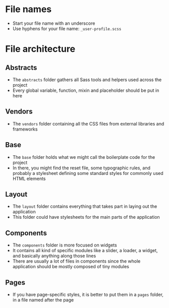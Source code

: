 # File names
 + Start your file name with an underscore
 + Use hyphens for your file name: `_user-profile.scss` 

# File architecture 

## Abstracts
 + The `abstracts` folder gathers all Sass tools and helpers used across the project
 + Every global variable, function, mixin and placeholder should be put in here

## Vendors
 + The `vendors` folder containing all the CSS files from external libraries and frameworks

## Base
 + The `base` folder holds what we might call the boilerplate code for the project 
 + In there, you might find the reset file, some typographic rules, and probably a stylesheet defining some standard styles for commonly used HTML elements 

## Layout
 + The `layout` folder contains everything that takes part in laying out the application
 + This folder could have stylesheets for the main parts of the application
 
## Components
 + The `components` folder is more focused on widgets
 + It contains all kind of specific modules like a slider, a loader, a widget, and basically anything along those lines
 + There are usually a lot of files in components since the whole application should be mostly composed of tiny modules

## Pages
 + If you have page-specific styles, it is better to put them in a `pages` folder, in a file named after the page